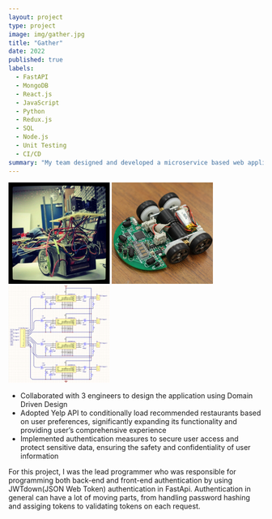 ```yaml
---
layout: project
type: project
image: img/gather.jpg
title: "Gather"
date: 2022
published: true
labels:
  - FastAPI
  - MongoDB
  - React.js
  - JavaScript
  - Python
  - Redux.js
  - SQL
  - Node.js
  - Unit Testing
  - CI/CD
summary: "My team designed and developed a microservice based web application, Gather, that helps a group decide on a place to eat. It allows each group member to input a preference for cuisine type and price range. Gather generate these preferences and utilizes the Yelp API to suggest a nearby restaurant."
---
```


<div class="text-center p-4">
  <img width="200px" src="../img/micromouse/micromouse-robot.png" class="img-thumbnail" >
  <img width="200px" src="../img/micromouse/micromouse-robot-2.jpg" class="img-thumbnail" >
  <img width="200px" src="../img/micromouse/micromouse-circuit.png" class="img-thumbnail" >
</div>

- Collaborated with 3 engineers to design the application using Domain Driven Design
- Adopted Yelp API to conditionally load recommended restaurants based on user preferences, significantly expanding its functionality and providing user’s comprehensive experience
- Implemented authentication measures to secure user access and protect sensitive data, ensuring the safety and confidentiality of user information

For this project, I was the lead programmer who was responsible for programming both back-end and front-end authentication by using JWTdown(JSON Web Token) authentication in FastApi. Authentication in general can have a lot of moving parts, from handling password hashing and assiging tokens to validating tokens on each request. 


